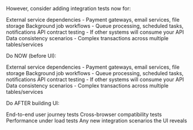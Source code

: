 However, consider adding integration tests now for:

External service dependencies - Payment gateways, email services, file storage
Background job workflows - Queue processing, scheduled tasks, notifications
API contract testing - If other systems will consume your API
Data consistency scenarios - Complex transactions across multiple tables/services


Do NOW (before UI):

External service dependencies - Payment gateways, email services, file storage
Background job workflows - Queue processing, scheduled tasks, notifications
API contract testing - If other systems will consume your API
Data consistency scenarios - Complex transactions across multiple tables/services

Do AFTER building UI:

End-to-end user journey tests
Cross-browser compatibility tests
Performance under load tests
Any new integration scenarios the UI reveals
